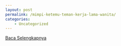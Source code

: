 ```yaml
---
layout: post
permalink: /mimpi-ketemu-teman-kerja-lama-wanita/
categories:
    - Uncategorized
---
```


[Baca Selengkapnya](/05)